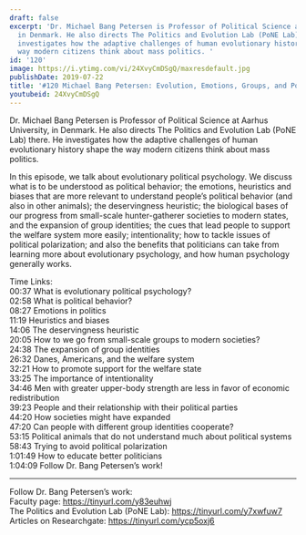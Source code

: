 ```yaml
---
draft: false
excerpt: 'Dr. Michael Bang Petersen is Professor of Political Science at Aarhus University,
  in Denmark. He also directs The Politics and Evolution Lab (PoNE Lab) there. He
  investigates how the adaptive challenges of human evolutionary history shape the
  way modern citizens think about mass politics. '
id: '120'
image: https://i.ytimg.com/vi/24XvyCmDSgQ/maxresdefault.jpg
publishDate: 2019-07-22
title: '#120 Michael Bang Petersen: Evolution, Emotions, Groups, and Politics'
youtubeid: 24XvyCmDSgQ
---
```

Dr. Michael Bang Petersen is Professor of Political Science at Aarhus University, in Denmark. He also directs The Politics and Evolution Lab (PoNE Lab) there. He investigates how the adaptive challenges of human evolutionary history shape the way modern citizens think about mass politics. 

In this episode, we talk about evolutionary political psychology. We discuss what is to be understood as political behavior; the emotions, heuristics and biases that are more relevant to understand people’s political behavior (and also in other animals); the deservingness heuristic; the biological bases of our progress from small-scale hunter-gatherer societies to modern states, and the expansion of group identities; the cues that lead people to support the welfare system more easily; intentionality; how to tackle issues of political polarization; and also the benefits that politicians can take from learning more about evolutionary psychology, and how human psychology generally works.

Time Links:  
00:37  What is evolutionary political psychology?  
02:58  What is political behavior?                      
08:27  Emotions in politics                      
11:19  Heuristics and biases               
14:06  The deservingness heuristic             
20:05  How to we go from small-scale groups to modern societies?       
24:38  The expansion of group identities  
26:32  Danes, Americans, and the welfare system        
32:21  How to promote support for the welfare state        
33:25  The importance of intentionality   
34:46  Men with greater upper-body strength are less in favor of economic redistribution  
39:23  People and their relationship with their political parties  
44:20  How societies might have expanded   
47:20  Can people with different group identities cooperate?  
53:15  Political animals that do not understand much about political systems  
58:43  Trying to avoid political polarization  
1:01:49  How to educate better politicians  
1:04:09  Follow Dr. Bang Petersen’s work!    

---

Follow Dr. Bang Petersen’s work:  
Faculty page: https://tinyurl.com/y83euhwj  
The Politics and Evolution Lab (PoNE Lab): https://tinyurl.com/y7xwfuw7  
Articles on Researchgate: https://tinyurl.com/ycp5oxj6
